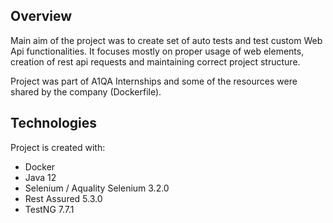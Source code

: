 ## Overview 
Main aim of the project was to create set of auto tests and test custom Web Api functionalities. It focuses mostly on proper usage of web elements, creation of rest api requests and maintaining correct project structure. 

Project was part of A1QA Internships and some of the resources were shared by the company (Dockerfile).

## Technologies
Project is created with:
-	Docker
-	Java 12
-	Selenium  / Aquality Selenium 3.2.0
-	Rest Assured 5.3.0
-	TestNG 7.7.1
